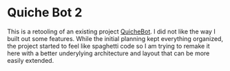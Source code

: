 # Quiche Bot 2
This is a retooling of an existing project [QuicheBot](https://github.com/cruzb/DiscordBot/). I did not like the way I built out some features. While the initial planning kept everything organized, the project started to feel like spaghetti code so I am trying to remake it here with a better underylying architecture and layout that can be more easily extended.
